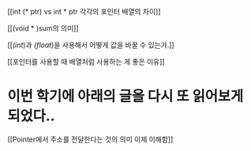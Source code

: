 
[[int (* ptr) vs int * ptr 각각의 포인터 배열의 차이]]

[[(void * )sum의 의미]]

[[*(int*)과 *(float*)을 사용해서 어떻게 값을 바꿀 수 있는가.]]

[[포인터를 사용할 때 배열처럼 사용하는 게 좋은 이유]]

# 이번 학기에 아래의 글을 다시 또 읽어보게 되었다..
[[Pointer에서 주소를 전달한다는 것의 의미 이제 이해함]]
